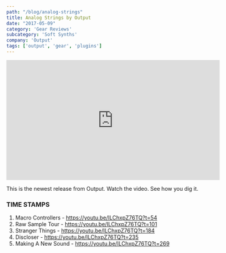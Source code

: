 ```yaml
---
path: "/blog/analog-strings"
title: Analog Strings by Output
date: "2017-05-09"
category: 'Gear Reviews'
subcategory: 'Soft Synths'
company: 'Output'
tags: ['output', 'gear', 'plugins']
---
```

<iframe src="https://www.youtube.com/embed/ILChxpZ76TQ?ecver=1&html5=1" width="560" height="315" frameborder="0" allowfullscreen="allowfullscreen"></iframe>

This is the newest release from Output. Watch the video. See how you dig it.
<h3 >TIME STAMPS</h3>
<ol>
 	<li>Macro Controllers - <a  href="https://youtu.be/ILChxpZ76TQ?t=54" target="_blank" >https://youtu.be/ILChxpZ76TQ?t=54</a></li>
 	<li>Raw Sample Tour - <a  href="https://youtu.be/ILChxpZ76TQ?t=101" target="_blank" >https://youtu.be/ILChxpZ76TQ?t=101</a></li>
 	<li>Stranger Things - <a  href="https://youtu.be/ILChxpZ76TQ?t=184" target="_blank" >https://youtu.be/ILChxpZ76TQ?t=184</a></li>
 	<li>Discloser - <a  href="https://youtu.be/ILChxpZ76TQ?t=235" target="_blank" >https://youtu.be/ILChxpZ76TQ?t=235</a></li>
 	<li>Making A New Sound - <a  href="https://youtu.be/ILChxpZ76TQ?t=269" target="_blank" >https://youtu.be/ILChxpZ76TQ?t=269</a></li>
</ol>